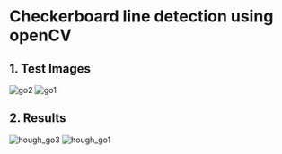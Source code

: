# Checkerboard line detection using openCV
## 1. Test Images

![go2](https://github.com/kimmyju/Checkerboard-LineDetection/assets/104639605/a8dbb67d-6d02-4a22-a46c-f226fa9cdb22)
![go1](https://github.com/kimmyju/Checkerboard-LineDetection/assets/104639605/c407ce11-9400-4544-b322-f92cf2ed93e3)

## 2. Results
![hough_go3](https://github.com/kimmyju/Checkerboard-LineDetection/assets/104639605/c2cc65d8-c257-4cbd-984c-9ae9e9bcc50f)
![hough_go1](https://github.com/kimmyju/Checkerboard-LineDetection/assets/104639605/7f4d41ae-6490-423e-9b95-6bd134c41e64)
